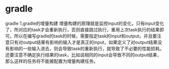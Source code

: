 # gradle
gradle
1.gradle的增量构建
增量构建的原理就是监控input的变化，只有input变化了，所对应的task才会重新执行，否则直接跳过执行，重用上次task执行的结果即可。所以在编写gradle的task的时候，需要指定task的input和output。并且要注意只有对output结果有影响的输入才是真正的input，如果定义了对output结果没有影响的一些输入进去，则会导致task的重新执行，就导致了不必要的性能损耗。还要注意不确定执行结果的task，比如说相同的input会导致不同的output结果，那么这样的任务将不能被配置为增量构建任务。
